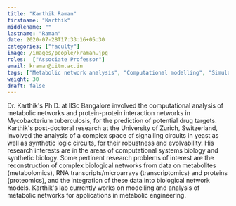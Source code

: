 ```yaml
---
title: "Karthik Raman"
firstname: "Karthik"
middlename: ""
lastname: "Raman"
date: 2020-07-28T17:33:16+05:30
categories: ["faculty"]
image: /images/people/kraman.jpg
roles:  ["Associate Professor"]
email: kraman@iitm.ac.in
tags: ["Metabolic network analysis", "Computational modelling", "Simulation of biological systems/networks", "Systems and synthetic biology", "Metabolic engineering (strain improvement through in silico modelling)", "High-performance GPGPU computing for systems biology"]
weight: 30
draft: false
---
```



Dr. Karthik's Ph.D. at IISc Bangalore involved the computational analysis of metabolic networks and protein-protein interaction networks in Mycobacterium tuberculosis, for the prediction of potential drug targets. Karthik's post-doctoral research at the University of Zurich, Switzerland, involved the analysis of a complex space of signalling circuits in yeast as well as synthetic logic circuits, for their robustness and evolvability. His research interests are in the areas of computational systems biology and synthetic biology. Some pertinent research problems of interest are the reconstruction of complex biological networks from data on metabolites (metabolomics), RNA transcripts/microarrays (transcriptomics) and proteins (proteomics), and the integration of these data into biological network models. Karthik's lab currently works on modelling and analysis of metabolic networks for applications in metabolic engineering.